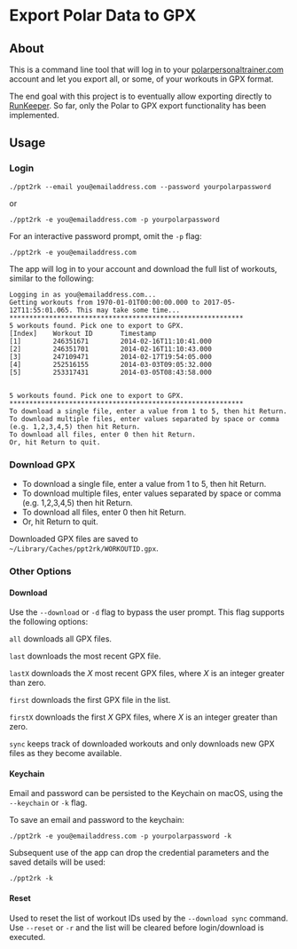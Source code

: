 # Export Polar Data to GPX

## About

This is a command line tool that will log in to your [polarpersonaltrainer.com](https://polarpersonaltrainer.com) account and let you export all, or some, of your workouts in GPX format.

The end goal with this project is to eventually allow exporting directly to [RunKeeper](https://runkeeper.com). So far, only the Polar to GPX export functionality has been implemented.


## Usage

### Login

`./ppt2rk --email you@emailaddress.com --password yourpolarpassword`

or

`./ppt2rk -e you@emailaddress.com -p yourpolarpassword`


For an interactive password prompt, omit the `-p` flag:

`./ppt2rk -e you@emailaddress.com`



The app will log in to your account and download the full list of workouts, similar to the following:

```
Logging in as you@emailaddress.com...
Getting workouts from 1970-01-01T00:00:00.000 to 2017-05-12T11:55:01.065. This may take some time...
***********************************************************
5 workouts found. Pick one to export to GPX.
[Index]    Workout ID       Timestamp
[1]        246351671        2014-02-16T11:10:41.000
[2]        246351701        2014-02-16T11:10:43.000
[3]        247109471        2014-02-17T19:54:05.000
[4]        252516155        2014-03-03T09:05:32.000
[5]        253317431        2014-03-05T08:43:58.000


5 workouts found. Pick one to export to GPX.
***********************************************************
To download a single file, enter a value from 1 to 5, then hit Return.
To download multiple files, enter values separated by space or comma (e.g. 1,2,3,4,5) then hit Return.
To download all files, enter 0 then hit Return.
Or, hit Return to quit.

```

### Download GPX

* To download a single file, enter a value from 1 to 5, then hit Return.
* To download multiple files, enter values separated by space or comma (e.g. 1,2,3,4,5) then hit Return.
* To download all files, enter 0 then hit Return.
* Or, hit Return to quit.

Downloaded GPX files are saved to `~/Library/Caches/ppt2rk/WORKOUTID.gpx`.


### Other Options

#### Download

Use the `--download` or `-d` flag to bypass the user prompt. This flag supports the following options:

`all` downloads all GPX files.

`last` downloads the most recent GPX file.

`lastX` downloads the *X* most recent GPX files, where *X* is an integer greater than zero.

`first` downloads the first GPX file in the list.

`firstX` downloads the first *X* GPX files, where *X* is an integer greater than zero.

`sync` keeps track of downloaded workouts and only downloads new GPX files as they become available.


#### Keychain

Email and password can be persisted to the Keychain on macOS, using the `--keychain` or `-k` flag.

To save an email and password to the keychain:

`./ppt2rk -e you@emailaddress.com -p yourpolarpassword -k`

Subsequent use of the app can drop the credential parameters and the saved details will be used:

`./ppt2rk -k`


#### Reset

Used to reset the list of workout IDs used by the `--download sync` command. Use `--reset` or `-r` and the list will be cleared before login/download is executed.

